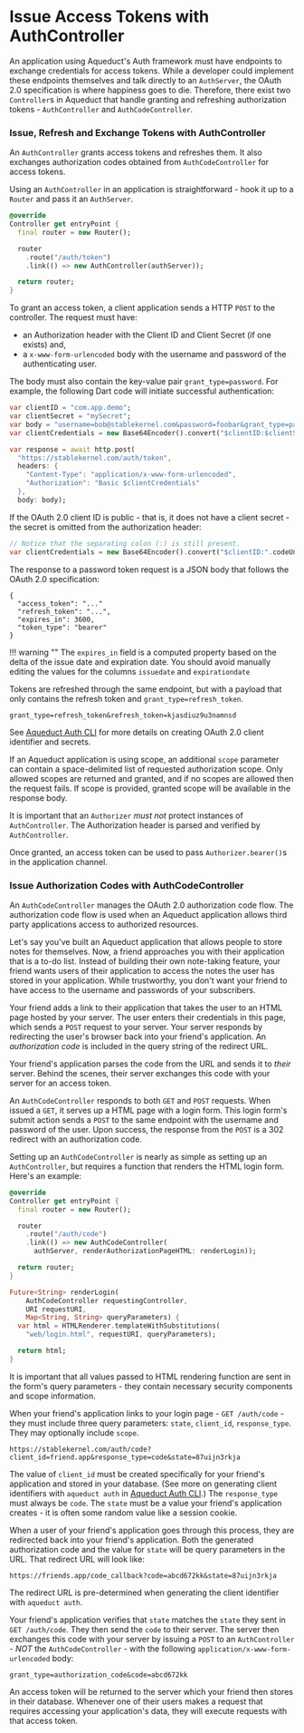 # Issue Access Tokens with AuthController

An application using Aqueduct's Auth framework must have endpoints to exchange credentials for access tokens. While a developer could implement these endpoints themselves and talk directly to an `AuthServer`, the OAuth 2.0 specification is where happiness goes to die. Therefore, there exist two `Controller`s in Aqueduct that handle granting and refreshing authorization tokens - `AuthController` and `AuthCodeController`.

### Issue, Refresh and Exchange Tokens with AuthController

An `AuthController` grants access tokens and refreshes them. It also exchanges authorization codes obtained from `AuthCodeController` for access tokens.

Using an `AuthController` in an application is straightforward - hook it up to a `Router` and pass it an `AuthServer`.

```dart
@override
Controller get entryPoint {
  final router = new Router();

  router
    .route("/auth/token")
    .link(() => new AuthController(authServer));

  return router;
}
```

To grant an access token, a client application sends a HTTP `POST` to the controller. The request must have:

- an Authorization header with the Client ID and Client Secret (if one exists) and,
- a `x-www-form-urlencoded` body with the username and password of the authenticating user.

The body must also contain the key-value pair `grant_type=password`. For example, the following Dart code will initiate successful authentication:

```dart
var clientID = "com.app.demo";
var clientSecret = "mySecret";
var body = "username=bob@stablekernel.com&password=foobar&grant_type=password";
var clientCredentials = new Base64Encoder().convert("$clientID:$clientSecret".codeUnits);

var response = await http.post(
  "https://stablekernel.com/auth/token",
  headers: {
    "Content-Type": "application/x-www-form-urlencoded",
    "Authorization": "Basic $clientCredentials"
  },
  body: body);
```

If the OAuth 2.0 client ID is public - that is, it does not have a client secret - the secret is omitted from the authorization header:

```dart
// Notice that the separating colon (:) is still present.
var clientCredentials = new Base64Encoder().convert("$clientID:".codeUnits);
```

The response to a password token request is a JSON body that follows the OAuth 2.0 specification:

```
{
  "access_token": "..."
  "refresh_token": "...",
  "expires_in": 3600,
  "token_type": "bearer"
}
```


!!! warning ""
    The `expires_in` field is a computed property based on the delta of the issue date and expiration date. You should avoid manually editing the values for the columns `issuedate` and `expirationdate`

Tokens are refreshed through the same endpoint, but with a payload that only contains the refresh token and `grant_type=refresh_token`.

```
grant_type=refresh_token&refresh_token=kjasdiuz9u3namnsd
```


See [Aqueduct Auth CLI](cli.md) for more details on creating OAuth 2.0 client identifier and secrets.

If an Aqueduct application is using scope, an additional `scope` parameter can contain a space-delimited list of requested authorization scope. Only allowed scopes are returned and granted, and if no scopes are allowed then the request fails. If scope is provided, granted scope will be available in the response body.

It is important that an `Authorizer` *must not* protect instances of `AuthController`. The Authorization header is parsed and verified by `AuthController`.

Once granted, an access token can be used to pass `Authorizer.bearer()`s in the application channel.

### Issue Authorization Codes with AuthCodeController

An `AuthCodeController` manages the OAuth 2.0 authorization code flow. The authorization code flow is used when an Aqueduct application allows third party applications access to authorized resources.

Let's say you've built an Aqueduct application that allows people to store notes for themselves. Now, a friend approaches you with their application that is a to-do list. Instead of building their own note-taking feature, your friend wants users of their application to access the notes the user has stored in your application. While trustworthy, you don't want your friend to have access to the username and passwords of your subscribers.

Your friend adds a link to their application that takes the user to an HTML page hosted by your server. The user enters their credentials in this page, which sends a `POST` request to your server. Your server responds by redirecting the user's browser back into your friend's application. An *authorization code* is included in the query string of the redirect URL.

Your friend's application parses the code from the URL and sends it to *their* server. Behind the scenes, their server exchanges this code with your server for an access token.

An `AuthCodeController` responds to both `GET` and `POST` requests. When issued a `GET`, it serves up a HTML page with a login form. This login form's submit action sends a `POST` to the same endpoint with the username and password of the user. Upon success, the response from the `POST` is a 302 redirect with an authorization code.

Setting up an `AuthCodeController` is nearly as simple as setting up an `AuthController`, but requires a function that renders the HTML login form. Here's an example:

```dart
@override
Controller get entryPoint {
  final router = new Router();

  router
    .route("/auth/code")
    .link(() => new AuthCodeController(
      authServer, renderAuthorizationPageHTML: renderLogin));

  return router;
}

Future<String> renderLogin(
    AuthCodeController requestingController,
    URI requestURI,
    Map<String, String> queryParameters) {
  var html = HTMLRenderer.templateWithSubstitutions(
    "web/login.html", requestURI, queryParameters);

  return html;
}
```

It is important that all values passed to HTML rendering function are sent in the form's query parameters - they contain necessary security components and scope information.

When your friend's application links to your login page - `GET /auth/code` - they must include three query parameters: `state`, `client_id`, `response_type`. They may optionally include `scope`.

```
https://stablekernel.com/auth/code?client_id=friend.app&response_type=code&state=87uijn3rkja
```

The value of `client_id` must be created specifically for your friend's application and stored in your database. (See more on generating client identifiers with `aqueduct auth` in [Aqueduct Auth CLI](cli.md).) The `response_type` must always be `code`. The `state` must be a value your friend's application creates - it is often some random value like a session cookie.

When a user of your friend's application goes through this process, they are redirected back into your friend's application. Both the generated authorization code and the value for `state` will be query parameters in the URL. That redirect URL will look like:

```
https://friends.app/code_callback?code=abcd672kk&state=87uijn3rkja
```

The redirect URL is pre-determined when generating the client identifier with `aqueduct auth`.

Your friend's application verifies that `state` matches the `state` they sent in `GET /auth/code`. They then send the `code` to their server. The server then exchanges this code with your server by issuing a `POST` to an `AuthController` - *NOT* the `AuthCodeController` - with the following `application/x-www-form-urlencoded` body:

```
grant_type=authorization_code&code=abcd672kk
```

An access token will be returned to the server which your friend then stores in their database. Whenever one of their users makes a request that requires accessing your application's data, they will execute requests with that access token.
